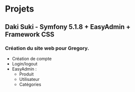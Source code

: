 # Projets

## Daki Suki - Symfony 5.1.8 + EasyAdmin + Framework CSS 
### Création du site web pour Gregory. 
- Création de compte
- Login/logout
- EasyAdmin : 
  - Produit
  - Utilisateur
  - Catégories
